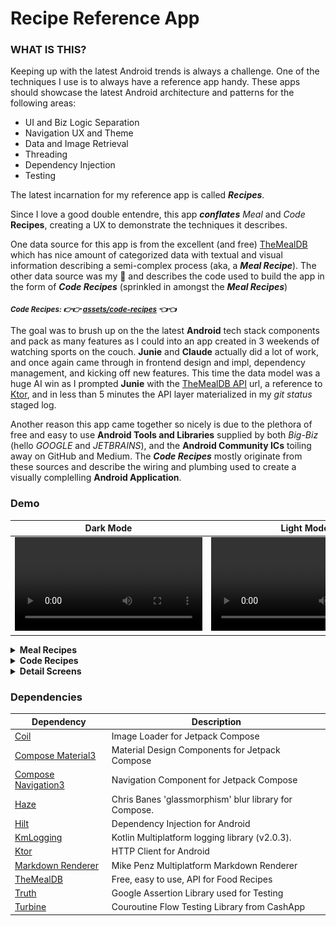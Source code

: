 # Recipe Reference App

### WHAT IS THIS?
Keeping up with the latest Android trends is always a challenge. One of the techniques I use is to always have a reference app handy. These apps should showcase the latest Android architecture and patterns for the following areas:
- UI and Biz Logic Separation
- Navigation UX and Theme
- Data and Image Retrieval
- Threading
- Dependency Injection
- Testing

The latest incarnation for my reference app is called ***Recipes***. 

Since I love a good double entendre, this app ***conflates*** _Meal_ and _Code_ **Recipes**, creating a UX to demonstrate the techniques it describes. 

One data source for this app is from the excellent (and free) [TheMealDB](https://www.themealdb.com/) which has nice amount of categorized data with textual and visual information describing a semi-complex process (aka, a ***Meal Recipe***). The other data source was my 🧠 and describes the code used to build the app in the form of ***Code Recipes*** (sprinkled in amongst the ***Meal Recipes***)

<sub>***Code Recipes: 👉👉 [assets/code-recipes](https://github.com/balch/Recipes/tree/main/app/src/main/assets/code-recipes) 👈👈***</sub>

The goal was to brush up on the the latest **Android** tech stack components and pack as many features as I could into an app created in 3 weekends of watching sports on the couch. **Junie** and **Claude** actually did a lot of work, and once again came through in frontend design and impl, dependency management, and kicking off new features. This time the data model was a huge AI win as I prompted **Junie** with the [TheMealDB API](https://www.themealdb.com/api.php) url, a reference to [Ktor](https://ktor.io/), and in less than 5 minutes the API layer materialized in my _git status_ staged log. 

Another reason this app came together so nicely is due to the plethora of free and easy to use **Android Tools and Libraries** supplied by both _Big-Biz_ (hello _GOOGLE_ and _JETBRAINS_), and the **Android Community ICs** toiling away on GitHub and Medium. The ***Code Recipes*** mostly originate from these sources and describe the wiring and plumbing used to create a visually complelling **Android Application**.

### Demo
|                                           Dark Mode                                           |                                          Light Mode                                           |
|:---------------------------------------------------------------------------------------------:|:---------------------------------------------------------------------------------------------:|
| <video src="https://github.com/user-attachments/assets/4723386b-970f-4c90-8d60-919193125c62"> | <video src="https://github.com/user-attachments/assets/82fb3350-ffc5-48bd-8030-16ff4972f4b3"> |

<details>
<summary><b>Meal Recipes</b></summary>

|                                      Categories                                      |                                       Cuisine                                       |                                        Detail List                                         |                                        Detail Step By Step                                         |
|:------------------------------------------------------------------------------------:|:-----------------------------------------------------------------------------------:|:------------------------------------------------------------------------------------------:|:--------------------------------------------------------------------------------------------------:|
|  <img src="screenshots/darkmode-category.png" width="200" alt="Dark Mode Category">  |  <img src="screenshots/darkmode-cuisine.png" width="200" alt="Dark Mode Cuisine">   |  <img src="screenshots/darkmode-detail-list.png" width="200" alt="Dark Mode Detail List">  |  <img src="screenshots/darkmode-detail-step.png" width="200" alt="Dark Mode Detail Step By Step">  |
| <img src="screenshots/lightmode-category.png" width="200" alt="Light Mode Category"> | <img src="screenshots/lightmode-cuisine.png" width="200" alt="Light Mode Category"> | <img src="screenshots/lightmode-detail-list.png" width="200" alt="Light Mode Detail List"> | <img src="screenshots/lightmode-detail-step.png" width="200" alt="Light Mode Detail Step By Step"> |

</details>

<details>
<summary><b>Code Recipes</b></summary>

|                                    Code Recipes                                    |                                        Code Recipe Detail                                         |
|:----------------------------------------------------------------------------------:|:-------------------------------------------------------------------------------------------------:|
| <img src="screenshots/darkmode-code.png" width="200" alt="Dark Mode Code Recipes"> |  <img src="screenshots/darkmode-code-detail.png" width="200" alt="Dark Mode Code Recipe Detail">  |
|  <img src="screenshots/lightmode-code.png" width="200" alt="Light Mode Recipes">   | <img src="screenshots/lightmode-code-detail.png" width="200" alt="Light Mode Code Recipe Detail"> |

</details>

<details>
<summary><b>Detail Screens</b></summary>
  
|                                           Dark Mode                                           |                                          Light Mode                                           | 
|:---------------------------------------------------------------------------------------------:|:---------------------------------------------------------------------------------------------:|
| <video src="https://github.com/user-attachments/assets/36a5b9b5-0a16-4ec8-b9d1-a13194ce5234"> | <video src="https://github.com/user-attachments/assets/4efd0269-0229-47d3-9796-2cfd27a65303"> |

</details>


### Dependencies
| Dependency                                                                                     | Description                                           | 
|------------------------------------------------------------------------------------------------|-------------------------------------------------------|
| [Coil](https://coil-kt.github.io/coil/)                                                        | Image Loader for Jetpack Compose                      |  
| [Compose Material3](https://developer.android.com/jetpack/androidx/releases/compose-material3) | Material Design Components for Jetpack Compose        | 
| [Compose Navigation3](https://github.com/android/nav3-recipes)                                 | Navigation Component for Jetpack Compose              | 
| [Haze](https://chrisbanes.github.io/haze/latest/)                                              | Chris Banes 'glassmorphism' blur library for Compose. |
| [Hilt](https://developer.android.com/training/dependency-injection/hilt-android)               | Dependency Injection for Android                      | 
| [KmLogging](https://github.com/LighthouseGames/KmLogging)                                      | Kotlin Multiplatform logging library (v2.0.3).        |
| [Ktor](https://ktor.io/)                                                                       | HTTP Client for Android                               | 
| [Markdown Renderer](https://github.com/mikepenz/multiplatform-markdown-renderer)               | Mike Penz Multiplatform Markdown Renderer             |
| [TheMealDB](https://www.themealdb.com/api.php)                                                 | Free, easy to use, API for Food Recipes               |
| [Truth](https://truth.dev/)                                                                    | Google Assertion Library used for Testing             |
| [Turbine](https://github.com/cashapp/turbine)                                                  | Couroutine Flow Testing Library from CashApp          |
